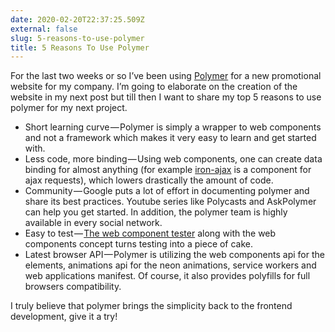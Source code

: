 ```yaml
---
date: 2020-02-20T22:37:25.509Z
external: false
slug: 5-reasons-to-use-polymer
title: 5 Reasons To Use Polymer
---
```


For the last two weeks or so I’ve been using [Polymer](https://www.polymer-project.org/1.0/) for a new promotional website for my company. I’m going to elaborate on the creation of the website in my next post but till then I want to share my top 5 reasons to use polymer for my next project.

*   Short learning curve — Polymer is simply a wrapper to web components and not a framework which makes it very easy to learn and get started with.
*   Less code, more binding — Using web components, one can create data binding for almost anything (for example [iron-ajax](https://elements.polymer-project.org/elements/iron-ajax) is a component for ajax requests), which lowers drastically the amount of code.
*   Community — Google puts a lot of effort in documenting polymer and share its best practices. Youtube series like Polycasts and AskPolymer can help you get started. In addition, the polymer team is highly available in every social network.
*   Easy to test — [The web component tester](https://github.com/Polymer/web-component-tester) along with the web components concept turns testing into a piece of cake.
*   Latest browser API — Polymer is utilizing the web components api for the elements, animations api for the neon animations, service workers and web applications manifest. Of course, it also provides polyfills for full browsers compatibility.

I truly believe that polymer brings the simplicity back to the frontend development, give it a try!
